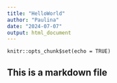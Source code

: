 ```yaml
---
title: "HelloWorld"
author: "Paulina"
date: "2024-07-07"
output: html_document
---
```


```{r setup, include=FALSE}
knitr::opts_chunk$set(echo = TRUE)
```

## This is a markdown file